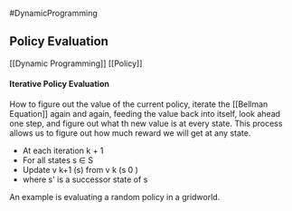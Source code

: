 #DynamicProgramming 
## Policy Evaluation

[[Dynamic Programming]] [[Policy]]

#### Iterative Policy Evaluation
How to figure out the value of the current policy, iterate the [[Bellman Equation]] again and again, feeding the value back into itself, look ahead one step,  and figure out what th new value is at every state.  This process allows us to figure out how much reward we will get at any state.

- At each iteration k + 1
- For all states s ∈ S
- Update v k+1 (s) from v k (s 0 )
- where s' is a successor state of s

An example is evaluating a random policy in a gridworld.